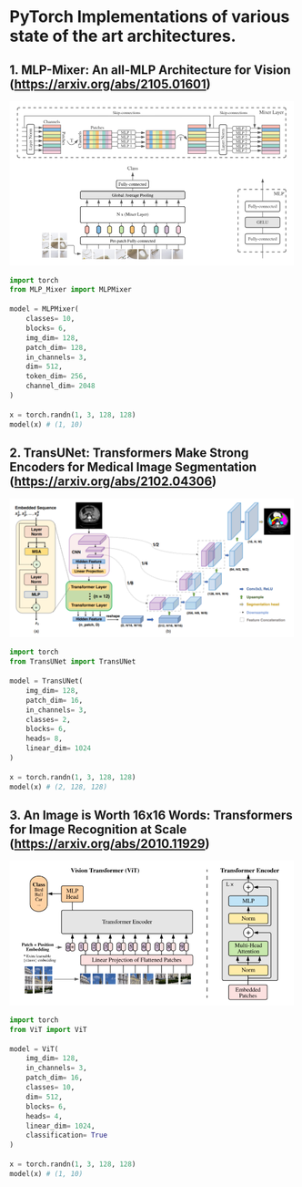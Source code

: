 # PyTorch Implementations of various state of the art architectures. 

## 1. MLP-Mixer: An all-MLP Architecture for Vision (https://arxiv.org/abs/2105.01601)

<img src="./imgs/mlp.PNG" width="500px"></img>

```python
import torch
from MLP_Mixer import MLPMixer

model = MLPMixer(
    classes= 10,
    blocks= 6,
    img_dim= 128,
    patch_dim= 128,
    in_channels= 3,
    dim= 512,
    token_dim= 256,
    channel_dim= 2048
)

x = torch.randn(1, 3, 128, 128)
model(x) # (1, 10)
```

## 2. TransUNet: Transformers Make Strong Encoders for Medical Image Segmentation (https://arxiv.org/abs/2102.04306)

<img src="./imgs/transunet.PNG" width="500px"></img>

```python
import torch
from TransUNet import TransUNet

model = TransUNet(
    img_dim= 128,
    patch_dim= 16,
    in_channels= 3, 
    classes= 2, 
    blocks= 6,
    heads= 8,
    linear_dim= 1024
)

x = torch.randn(1, 3, 128, 128)
model(x) # (2, 128, 128)
```

## 3. An Image is Worth 16x16 Words: Transformers for Image Recognition at Scale (https://arxiv.org/abs/2010.11929)

<img src="./imgs/vit.PNG" width="500px"></img>

```python
import torch
from ViT import ViT

model = ViT(
    img_dim= 128,
    in_channels= 3,
    patch_dim= 16,
    classes= 10,
    dim= 512,
    blocks= 6,
    heads= 4,
    linear_dim= 1024,
    classification= True 
)

x = torch.randn(1, 3, 128, 128)
model(x) # (1, 10)
```
